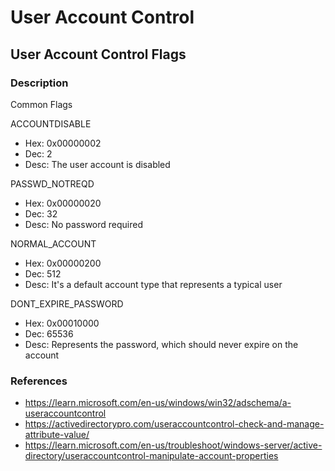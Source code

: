 # User Account Control
## User Account Control Flags 
### Description

Common Flags

ACCOUNTDISABLE
- Hex: 0x00000002
- Dec: 2
- Desc: The user account is disabled

PASSWD_NOTREQD
- Hex: 0x00000020
- Dec: 32
- Desc: No password required

NORMAL_ACCOUNT
- Hex: 0x00000200
- Dec: 512
- Desc: It's a default account type that represents a typical user

DONT_EXPIRE_PASSWORD
- Hex: 0x00010000
- Dec: 65536
- Desc: Represents the password, which should never expire on the account

### References 
- https://learn.microsoft.com/en-us/windows/win32/adschema/a-useraccountcontrol
- https://activedirectorypro.com/useraccountcontrol-check-and-manage-attribute-value/
- https://learn.microsoft.com/en-us/troubleshoot/windows-server/active-directory/useraccountcontrol-manipulate-account-properties